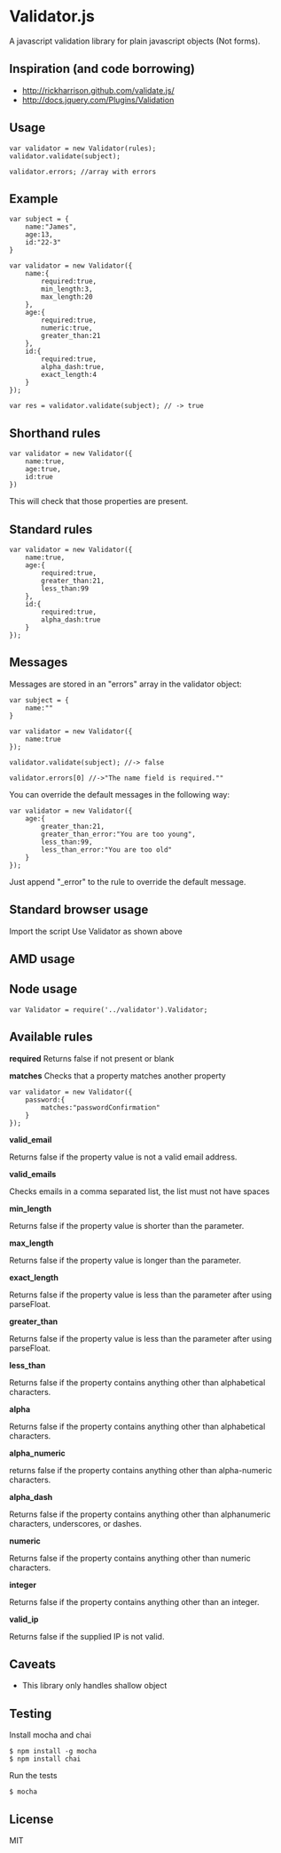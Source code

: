 Validator.js
============

A javascript validation library for plain javascript objects (Not forms). 

Inspiration (and code borrowing)
--------------------------------

- http://rickharrison.github.com/validate.js/
- http://docs.jquery.com/Plugins/Validation

Usage
-----

	var validator = new Validator(rules);
	validator.validate(subject);

	validator.errors; //array with errors

Example
-------

	var subject = {
		name:"James",
		age:13,
		id:"22-3"
	}

	var validator = new Validator({
		name:{
			required:true,
			min_length:3,
			max_length:20
		},
		age:{
			required:true,
			numeric:true,
			greater_than:21
		},
		id:{
			required:true,
			alpha_dash:true,
			exact_length:4
		}
	});

	var res = validator.validate(subject); // -> true

Shorthand rules
---------------

	var validator = new Validator({
		name:true,
		age:true,
		id:true
	})

This will check that those properties are present.

Standard rules
--------------

	var validator = new Validator({
		name:true,
		age:{
			required:true,
			greater_than:21,
			less_than:99
		},
		id:{
			required:true,
			alpha_dash:true
		}
	});

Messages
--------

Messages are stored in an "errors" array in the validator object:

	var subject = {
		name:""
	}

	var validator = new Validator({
		name:true
	});

	validator.validate(subject); //-> false

	validator.errors[0] //->"The name field is required.""

You can override the default messages in the following way:

	var validator = new Validator({
		age:{
			greater_than:21,
			greater_than_error:"You are too young",
			less_than:99,
			less_than_error:"You are too old"
		}
	});

Just append "_error" to the rule to override the default message.

Standard browser usage
----------------------

Import the script
Use Validator as shown above

AMD usage
---------

	

Node usage
----------

	var Validator = require('../validator').Validator;

Available rules
---------------

**required**
Returns false if not present or blank

**matches**
Checks that a property matches another property

	var validator = new Validator({
		password:{
			matches:"passwordConfirmation"
		}
	});

**valid_email**

Returns false if the property value is not a valid email address.

**valid_emails**

Checks emails in a comma separated list, the list must not have spaces

**min_length**

Returns false if the property value is shorter than the parameter.

**max_length**

Returns false if the property value is longer than the parameter.

**exact_length**

Returns false if the property value is less than the parameter after using parseFloat.

**greater_than**

Returns false if the property value is less than the parameter after using parseFloat.

**less_than**

Returns false if the property contains anything other than alphabetical characters.

**alpha**

Returns false if the property contains anything other than alphabetical characters.

**alpha_numeric**

returns false if the property contains anything other than alpha-numeric characters.

**alpha_dash**

Returns false if the property contains anything other than alphanumeric characters, underscores, or dashes.

**numeric**

Returns false if the property contains anything other than numeric characters.

**integer**

Returns false if the property contains anything other than an integer.

**valid_ip**

Returns false if the supplied IP is not valid.

Caveats
-------

- This library only handles shallow object

Testing
-------

Install mocha and chai

	$ npm install -g mocha
	$ npm install chai

Run the tests

	$ mocha

License
-------

MIT
